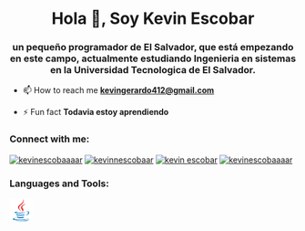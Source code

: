<h1 align="center">Hola 👋, Soy Kevin Escobar</h1>
<h3 align="center">un pequeño programador de El Salvador, que está empezando en este campo, actualmente estudiando Ingenieria en sistemas en la Universidad Tecnologica de El Salvador.</h3>

- 📫 How to reach me **kevingerardo412@gmail.com**

- ⚡ Fun fact **Todavia estoy aprendiendo**

<h3 align="left">Connect with me:</h3>
<p align="left">
<a href="https://twitter.com/kevinescobaaaar" target="blank"><img align="center" src="https://raw.githubusercontent.com/rahuldkjain/github-profile-readme-generator/master/src/images/icons/Social/twitter.svg" alt="kevinescobaaaar" height="30" width="40" /></a>
<a href="https://stackoverflow.com/users/kevinnescobaar" target="blank"><img align="center" src="https://raw.githubusercontent.com/rahuldkjain/github-profile-readme-generator/master/src/images/icons/Social/stack-overflow.svg" alt="kevinnescobaar" height="30" width="40" /></a>
<a href="https://fb.com/kevin escobar" target="blank"><img align="center" src="https://raw.githubusercontent.com/rahuldkjain/github-profile-readme-generator/master/src/images/icons/Social/facebook.svg" alt="kevin escobar" height="30" width="40" /></a>
<a href="https://instagram.com/kevinescobaaaar" target="blank"><img align="center" src="https://raw.githubusercontent.com/rahuldkjain/github-profile-readme-generator/master/src/images/icons/Social/instagram.svg" alt="kevinescobaaaar" height="30" width="40" /></a>
</p>

<h3 align="left">Languages and Tools:</h3>
<p align="left"> <a href="https://www.java.com" target="_blank" rel="noreferrer"> <img src="https://raw.githubusercontent.com/devicons/devicon/master/icons/java/java-original.svg" alt="java" width="40" height="40"/> </a> </p>
